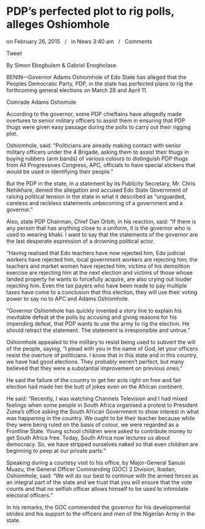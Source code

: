 # PDP’s perfected plot to rig polls, alleges Oshiomhole

on February 26, 2015   /   in News 3:40 am   /   Comments

Tweet

By Simon Ebegbulem & Gabriel Enogholase

BENIN—Governor Adams Oshiomhole of Edo State has alleged that the Peoples Democratic Party, PDP, in the state has perfected plans to rig the forthcoming general elections on March 28 and April 11.

Comrade Adams Oshomole

According to the governor, some PDP chieftains have allegedly made overtures to senior military officers to assist them in ensuring that PDP thugs were given easy passage during the polls to carry out their rigging plot.

Oshiomhole, said: “Politicians are already making contact with senior military officers under the 4 Brigade, asking them to assist their thugs in buying rubbers \(arm bands\) of various colours to distinguish PDP thugs from All Progressives Congress, APC, officials to have special stickers that would be used in identifying their people.”

But the PDP in the state, in a statement by its Publicity Secretary, Mr. Chris Nehikhare, denied the allegation and accused Edo State Government of raising political tension in the state in what it described as “unguarded, careless and reckless statements unbecoming of a government and a governor.”

Also, state PDP Chairman, Chief Dan Orbih, in his reaction, said: “If there is any person that has anything close to a uniform, it is the governor who is used to wearing khaki. I want to say that the statements of the governor are the last desperate expression of a drowning political actor.

“Having realised that Edo teachers have now rejected him, Edo judicial workers have rejected him, local government workers are rejecting him; the teachers and market women have rejected him; victims of his demolition exercise are rejecting him at the next election and victims of those whose landed property he wants to forcefully acquire, are also crying out louder rejecting him. Even the tax payers who have been made to pay multiple taxes have come to a conclusion that this election, they will use their voting power to say no to APC and Adams Oshiomhole.

“Governor Oshiomhole has quickly invented a story line to explain his inevitable defeat at the polls by accusing and giving reasons for his impending defeat, that PDP wants to use the army to rig the election. He should retract the statement. The statement is irresponsible and untrue.”

Oshiomhole appealed to the military to resist being used to subvert the will of the people, saying, “I plead with you in the name of God, let your officers resist the overture of politicians. I know that in this state and in this country, we have had good elections. They probably weren’t perfect, but many believed that they were a substantial improvement on previous ones.”

He said the failure of the country to get her acts right on free and fair election had made her the butt of jokes even on the African continent.

He said: “Recently, I was watching Channels Television and I had mixed feelings when some people in South Africa organised a protest to President Zuma’s office asking the South African Government to show interest in what was happening in the country. We ought to be their teacher because while they were being ruled on the basis of colour, we were regarded as a Frontline State. Young school children were asked to contribute money to get South Africa free. Today, South Africa now lectures us about democracy. So, we have stripped ourselves naked so that even children are beginning to peep at our private parts.”

Speaking during a courtesy visit to his office, by Major-General Sanusi Muazu, the General Officer Commanding \(GOC\) 2 Division, Ibadan, Oshiomhole, said: “We will do our best to continue with the armed forces as an integral part of the state and we trust that you will ensure that the vote counts and that no selfish officer allows himself to be used to intimidate electoral officers.”

In his remarks, the GOC commended the governor for his developmental strides and his support to the officers and men of the Nigerian Army in the state.
